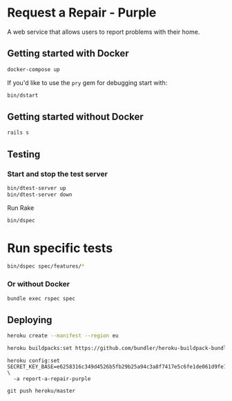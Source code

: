 # Request a Repair - Purple

A web service that allows users to report problems with their home.

## Getting started **with** Docker

```bash
docker-compose up
```

If you'd like to use the `pry` gem for debugging start with:
```bash
bin/dstart
```

## Getting started **without** Docker

```bash
rails s
```

## Testing

### Start and stop the test server
```bash
bin/dtest-server up
bin/dtest-server down
```

Run Rake
```bash
bin/dspec
```

# Run specific tests
```bash
bin/dspec spec/features/*
```
### Or without Docker

```bash
bundle exec rspec spec
```

## Deploying

```bash
heroku create --manifest --region eu
```


```bash
heroku buildpacks:set https://github.com/bundler/heroku-buildpack-bundler2
```

```
heroku config:set SECRET_KEY_BASE=e6258316c349d4526b5fb29b25a94c3a8f7417e5c6fe1de061d9fe7d8dfe5737b20164507dc817a449a5cd4f5c5d7d60eeeb188361bafbeb1e8fcc31f1e1551 \
  -a report-a-repair-purple
```

```
git push heroku/master
```
